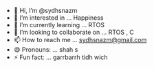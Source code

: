 - 👋 Hi, I’m @sydhsnazm
- 👀 I’m interested in ... Happiness
- 🌱 I’m currently learning ... RTOS
- 💞️ I’m looking to collaborate on ... RTOS , C
- 📫 How to reach me ...  sydhsnazm@gmail.com  
- 😄 Pronouns: ... shah s 
- ⚡ Fun fact: ... garrbarrh tidh wich

<!---
sydhsnazm/sydhsnazm is a ✨ special ✨ repository because its `README.md` (this file) appears on your GitHub profile.
You can click the Preview link to take a look at your changes.
--->
